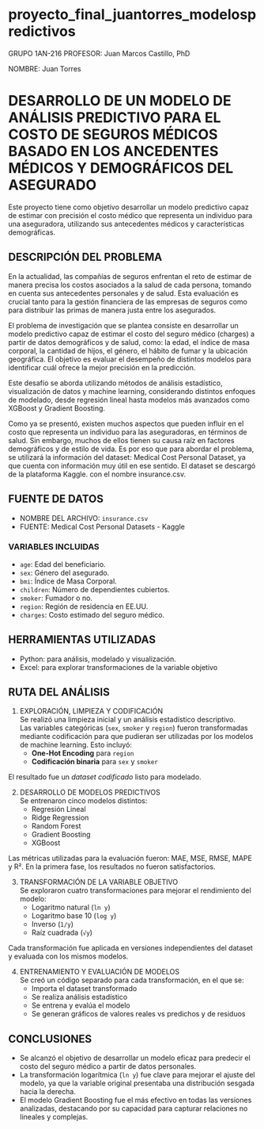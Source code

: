 # proyecto_final_juantorres_modelospredictivos

GRUPO 1AN-216
PROFESOR: Juan Marcos Castillo, PhD

NOMBRE: Juan Torres

# DESARROLLO DE UN MODELO DE ANÁLISIS PREDICTIVO PARA EL COSTO DE SEGUROS MÉDICOS BASADO EN LOS ANCEDENTES MÉDICOS Y DEMOGRÁFICOS DEL ASEGURADO

Este proyecto tiene como objetivo desarrollar un modelo predictivo capaz de estimar con precisión el costo médico que representa un individuo para una aseguradora, utilizando sus antecedentes médicos y características demográficas.

## DESCRIPCIÓN DEL PROBLEMA

En la actualidad, las compañías de seguros enfrentan el reto de estimar de manera precisa los costos asociados a la salud de cada persona, tomando en cuenta sus antecedentes personales y de salud. Esta evaluación es crucial tanto para la gestión financiera de las empresas de seguros como para distribuir las primas de manera justa entre los asegurados.

El problema de investigación que se plantea consiste en desarrollar un modelo predictivo capaz de estimar el costo del seguro médico (charges) a partir de datos demográficos y de salud, como: la edad, el índice de masa corporal, la cantidad de hijos, el género, el hábito de fumar y la ubicación geográfica. El objetivo es evaluar el desempeño de distintos modelos para identificar cuál ofrece la mejor precisión en la predicción.

Este desafío se aborda utilizando métodos de análisis estadístico, visualización de datos y machine learning, considerando distintos enfoques de modelado, desde regresión lineal hasta modelos más avanzados como XGBoost y Gradient Boosting.

Como ya se presentó, existen muchos aspectos que pueden influir en el costo que representa un individuo para las aseguradoras, en términos de salud. Sin embargo, muchos de ellos tienen su causa raíz en factores demográficos y de estilo de vida. Es por eso que para abordar el problema, se utilizará la información del dataset: Medical Cost Personal Dataset, ya que cuenta con información muy útil en ese sentido. El dataset se descargó de la plataforma Kaggle. con el nombre insurance.csv.

## FUENTE DE DATOS

- NOMBRE DEL ARCHIVO: `insurance.csv`
- FUENTE: Medical Cost Personal Datasets - Kaggle

### VARIABLES INCLUIDAS

- `age`: Edad del beneficiario.
- `sex`: Género del asegurado.
- `bmi`: Índice de Masa Corporal.
- `children`: Número de dependientes cubiertos.
- `smoker`: Fumador o no.
- `region`: Región de residencia en EE.UU.
- `charges`: Costo estimado del seguro médico.

## HERRAMIENTAS UTILIZADAS

- Python: para análisis, modelado y visualización.
- Excel: para explorar transformaciones de la variable objetivo

## RUTA DEL ANÁLISIS

1. EXPLORACIÓN, LIMPIEZA Y CODIFICACIÓN  
Se realizó una limpieza inicial y un análisis estadístico descriptivo.  
Las variables categóricas (`sex`, `smoker` y `region`) fueron transformadas mediante codificación para que pudieran ser utilizadas por los modelos de machine learning. Esto incluyó:
   - **One-Hot Encoding** para `region`
   - **Codificación binaria** para `sex` y `smoker`

El resultado fue un *dataset codificado* listo para modelado.

2. DESARROLLO DE MODELOS PREDICTIVOS  
Se entrenaron cinco modelos distintos:
   - Regresión Lineal
   - Ridge Regression
   - Random Forest
   - Gradient Boosting
   - XGBoost

Las métricas utilizadas para la evaluación fueron: MAE, MSE, RMSE, MAPE y R². En la primera fase, los resultados no fueron satisfactorios.

3. TRANSFORMACIÓN DE LA VARIABLE OBJETIVO  
Se exploraron cuatro transformaciones para mejorar el rendimiento del modelo:
   - Logaritmo natural (`ln y`)
   - Logaritmo base 10 (`log y`)
   - Inverso (`1/y`)
   - Raíz cuadrada (`√y`)

Cada transformación fue aplicada en versiones independientes del dataset y evaluada con los mismos modelos.

4. ENTRENAMIENTO Y EVALUACIÓN DE MODELOS  
Se creó un código separado para cada transformación, en el que se:
   - Importa el dataset transformado
   - Se realiza análisis estadístico
   - Se entrena y evalúa el modelo
   - Se generan gráficos de valores reales vs predichos y de residuos

## CONCLUSIONES

- Se alcanzó el objetivo de desarrollar un modelo eficaz para predecir el costo del seguro médico a partir de datos personales.
- La transformación logarítmica (`ln y`) fue clave para mejorar el ajuste del modelo, ya que la variable original presentaba una distribución sesgada hacia la derecha.
- El modelo Gradient Boosting fue el más efectivo en todas las versiones analizadas, destacando por su capacidad para capturar relaciones no lineales y complejas.





